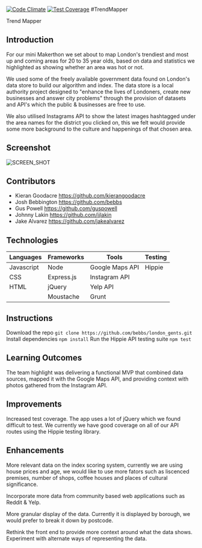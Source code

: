 [![Code Climate](https://codeclimate.com/github/kierangoodacre/london_gents/badges/gpa.svg)](https://codeclimate.com/github/kierangoodacre/london_gents)
[![Test Coverage](https://codeclimate.com/github/kierangoodacre/london_gents/badges/coverage.svg)](https://codeclimate.com/github/kierangoodacre/london_gents)
#TrendMapper

Trend Mapper

Introduction
--------------------

For our mini Makerthon we set about to map London's trendiest and most up and coming areas for 20 to 35 year olds, based on data and statistics we highlighted as showing whether an area was hot or not.

We used some of the freely available government data found on London's data store to build our algorithm and index. The data store is a local authority project designed to "enhance the lives of Londoners, create new businesses and answer city problems" through the provision of datasets and API's which the public & businesses are free to use.

We also utilised Instagrams API to show the latest images hashtagged under the area names for the district you clicked on, this we felt would provide some more background to the culture and happenings of that chosen area.

Screenshot
---------------

![SCREEN_SHOT](./Users/kierangoodacre/Downloads/screenshot.png)

Contributors
--------------------

- Kieran Goodacre https://github.com/kierangoodacre
- Josh Bebbington https://github.com/bebbs
- Gus Powell https://github.com/guspowell
- Johnny Lakin https://github.com/jjlakin
- Jake Alvarez https://github.com/jakealvarez

Technologies
--------------------------------

|Languages |Frameworks|Tools          |Testing|
|----------|----------|---------------|-------|
|Javascript|Node      |Google Maps API|Hippie |
|CSS       |Express.js|Instagram API  |       |
|HTML      |jQuery    |Yelp API       |       |
|          |Moustache |Grunt          |       |


Instructions
------------------
Download the repo
```git clone https://github.com/bebbs/london_gents.git```
Install dependencies
```npm install```
Run the Hippie API testing suite
```npm test``` 

Learning Outcomes
-----------------

The team highlight was delivering a functional MVP that combined data sources, mapped it with the Google Maps API, and providing context with photos gathered from the Instagram API.

Improvements
------------
Increased test coverage. The app uses a lot of jQuery which we found difficult to test. We currently we have good coverage on all of our API routes using the Hippie testing library.

Enhancements
------------------

More relevant data on the index scoring system, currently we are using house prices and age, we would like to use more fators such as liscenced premises, number of shops, coffee houses and places of cultural significance.

Incorporate more data from community based web applications such as Reddit & Yelp.

More granular display of the data. Currently it is displayed by borough, we would prefer to break it down by postcode.

Rethink the front end to provide more context around what the data shows. Experiment with alternate ways of representing the data.

